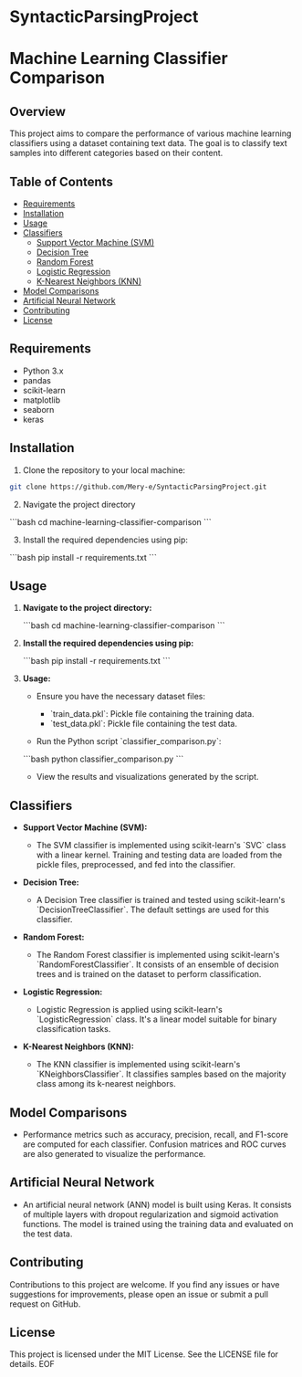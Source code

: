 
# SyntacticParsingProject
# Machine Learning Classifier Comparison

## Overview

This project aims to compare the performance of various machine learning classifiers using a dataset containing text data. The goal is to classify text samples into different categories based on their content. 

## Table of Contents

- [Requirements](#requirements)
- [Installation](#installation)
- [Usage](#usage)
- [Classifiers](#classifiers)
  - [Support Vector Machine (SVM)](#support-vector-machine-svm)
  - [Decision Tree](#decision-tree)
  - [Random Forest](#random-forest)
  - [Logistic Regression](#logistic-regression)
  - [K-Nearest Neighbors (KNN)](#k-nearest-neighbors-knn)
- [Model Comparisons](#model-comparisons)
- [Artificial Neural Network](#artificial-neural-network)
- [Contributing](#contributing)
- [License](#license)

## Requirements

- Python 3.x
- pandas
- scikit-learn
- matplotlib
- seaborn
- keras

## Installation

1. Clone the repository to your local machine:

```bash
git clone https://github.com/Mery-e/SyntacticParsingProject.git
```

2. Navigate the project directory

\`\`\`bash
cd machine-learning-classifier-comparison
\`\`\`

3. Install the required dependencies using pip:

\`\`\`bash
pip install -r requirements.txt
\`\`\`

## Usage

1. **Navigate to the project directory:**

    \`\`\`bash
    cd machine-learning-classifier-comparison
    \`\`\`

2. **Install the required dependencies using pip:**

    \`\`\`bash
    pip install -r requirements.txt
    \`\`\`

3. **Usage:**

    - Ensure you have the necessary dataset files:
        - \`train_data.pkl\`: Pickle file containing the training data.
        - \`test_data.pkl\`: Pickle file containing the test data.

    - Run the Python script \`classifier_comparison.py\`:

    \`\`\`bash
    python classifier_comparison.py
    \`\`\`

    - View the results and visualizations generated by the script.

## Classifiers

- **Support Vector Machine (SVM):**
    - The SVM classifier is implemented using scikit-learn's \`SVC\` class with a linear kernel. Training and testing data are loaded from the pickle files, preprocessed, and fed into the classifier.

- **Decision Tree:**
    - A Decision Tree classifier is trained and tested using scikit-learn's \`DecisionTreeClassifier\`. The default settings are used for this classifier.

- **Random Forest:**
    - The Random Forest classifier is implemented using scikit-learn's \`RandomForestClassifier\`. It consists of an ensemble of decision trees and is trained on the dataset to perform classification.

- **Logistic Regression:**
    - Logistic Regression is applied using scikit-learn's \`LogisticRegression\` class. It's a linear model suitable for binary classification tasks.

- **K-Nearest Neighbors (KNN):**
    - The KNN classifier is implemented using scikit-learn's \`KNeighborsClassifier\`. It classifies samples based on the majority class among its k-nearest neighbors.

## Model Comparisons

- Performance metrics such as accuracy, precision, recall, and F1-score are computed for each classifier. Confusion matrices and ROC curves are also generated to visualize the performance.

## Artificial Neural Network

- An artificial neural network (ANN) model is built using Keras. It consists of multiple layers with dropout regularization and sigmoid activation functions. The model is trained using the training data and evaluated on the test data.

## Contributing

Contributions to this project are welcome. If you find any issues or have suggestions for improvements, please open an issue or submit a pull request on GitHub.

## License

This project is licensed under the MIT License. See the LICENSE file for details.
EOF
